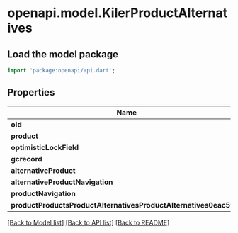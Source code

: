 # openapi.model.KilerProductAlternatives

## Load the model package
```dart
import 'package:openapi/api.dart';
```

## Properties
Name | Type | Description | Notes
------------ | ------------- | ------------- | -------------
**oid** | **int** |  | [optional] 
**product** | **int** |  | [optional] 
**optimisticLockField** | **int** |  | [optional] 
**gcrecord** | **int** |  | [optional] 
**alternativeProduct** | **int** |  | [optional] 
**alternativeProductNavigation** | [**KilerProduct**](KilerProduct.md) |  | [optional] 
**productNavigation** | [**KilerProduct**](KilerProduct.md) |  | [optional] 
**productProductsProductAlternativesProductAlternatives0eac5f03** | [**BuiltList<KilerProductProductsProductAlternativesProductAlternatives0eac5f03>**](KilerProductProductsProductAlternativesProductAlternatives0eac5f03.md) |  | [optional] 

[[Back to Model list]](../README.md#documentation-for-models) [[Back to API list]](../README.md#documentation-for-api-endpoints) [[Back to README]](../README.md)


